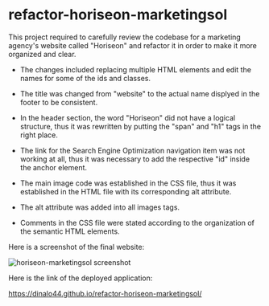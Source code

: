 # refactor-horiseon-marketingsol

This project required to carefully review the codebase for a marketing agency's website called "Horiseon" and refactor it in order to make it more organized and clear.

- The changes included replacing multiple HTML elements and edit the names for some of the ids and classes. 
  
- The title was changed from "website" to the actual name displyed in the footer to be consistent.
 
- In the header section, the word "Horiseon" did not have a logical structure, thus it was rewritten by putting the "span" and  "h1" tags in the right place. 

- The link for the Search Engine Optimization navigation item was not working at all, thus it was necessary to add the respective "id" inside the anchor element.
  
- The main image code was established in the CSS file, thus it was established in the HTML file with its corresponding alt attribute.

- The alt attribute was added into all images tags.

- Comments in the CSS file were stated according to the organization of the semantic HTML elements. 


Here is a screenshot of the final website:

![horiseon-marketingsol screenshot](https://github.com/DinaLo44/refactor-horiseon-marketingsol/blob/main/Horiseon%20screenshot.png)



Here is the link of the deployed application:

https://dinalo44.github.io/refactor-horiseon-marketingsol/

